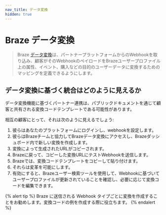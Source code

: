 ```yaml
---
nav_title: データ変換
hidden: true
---
```


# Braze データ変換

> Braze [データ変換]({{site.baseurl}}/data_transformation/)は、パートナープラットフォームからのWebhookを取り込み、顧客がそのWebhookのペイロードをBrazeユーザープロファイル上の属性、イベント、購入などの目的のユーザーデータに変換するためのマッピングを定義できるようにします。

## データ変換に基づく統合はどのように見えるか

データ変換機能に基づくパートナー連携は、パブリックドキュメントを通じて顧客と共有される変換コードテンプレートである可能性があります。

相互の顧客にとって、それは次のように見えるでしょう:

1. 彼らはあなたのプラットフォームにログインし、webhookを設定します。
2. 彼らはBrazeチームと協力してBrazeデータ変換にアクセスし、Brazeダッシュボード内で新しい変換を作成します。
3. 変換によって生成されたURLがコピーされます。
4. Brazeに戻って、コピーした変換URLにテストWebhookを送信します。
5. Brazeでは、変換コードテンプレートをコピーして貼り付けます。
6. それらは変革を可能にします。
7. 有効にすると、Brazeユーザー検索ツールを使用して、Webhookに基づいてユーザープロファイルが更新されていることを確認し、必要に応じて変換コードを編集できます。

{% alert tip %}
Braze に送信される Webhook タイプごとに変換を作成することをお勧めします。変換コードの例を作成する際に役立ちます。
{% endalert %}
